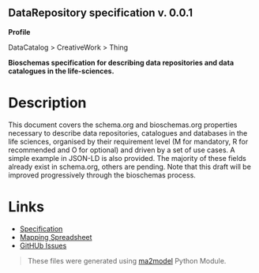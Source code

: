 ## DataRepository specification v. 0.0.1 

**Profile** 

DataCatalog > CreativeWork > Thing

**Bioschemas specification for describing data repositories and data catalogues in the life-sciences.** 

# Description 
This document covers the schema.org and bioschemas.org properties necessary to describe data repositories, catalogues and databases in the life sciences, organised by their requirement level (M for mandatory, R for recommended and O for optional) and driven by a set of use cases. A simple example in JSON-LD is also provided. The majority of these fields already exist in schema.org, others are pending. 
Note that this draft will be improved progressively through the bioschemas process.
 
# Links 
- [Specification](specification.html)
- [Mapping Spreadsheet](https://docs.google.com/spreadsheets/d/1H12h5VpVNJFzNs2RQJWjXkauCEn3qEsVFzKRoiHHffY/edit?usp=drivesdk)
- [GitHUb Issues](https://github.com/BioSchemas/bioschemas/labels/type%3A%20DataRepository)
> These files were generated using [ma2model](https://github.com/BioSchemas/map2model) Python Module.